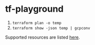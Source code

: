 # tf-playground

1. `terraform plan -o temp`
2. `terraform show -json temp | gcpconv`

Supported resources are listed [here](https://github.com/GoogleCloudPlatform/terraform-google-conversion/blob/main/tfplan2cai/converters/google/resources/resource_converters.go).
